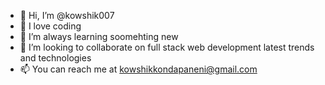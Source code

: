 - 👋 Hi, I’m @kowshik007
- 👀 I love coding
- 🌱 I’m always learning soomehting new
- 💞️ I’m looking to collaborate on full stack web development latest trends and technologies
- 📫 You can reach me at kowshikkondapaneni@gmail.com

<!---
kowshik007/kowshik007 is a ✨ special ✨ repository because its `README.md` (this file) appears on your GitHub profile.
You can click the Preview link to take a look at your changes.
--->
